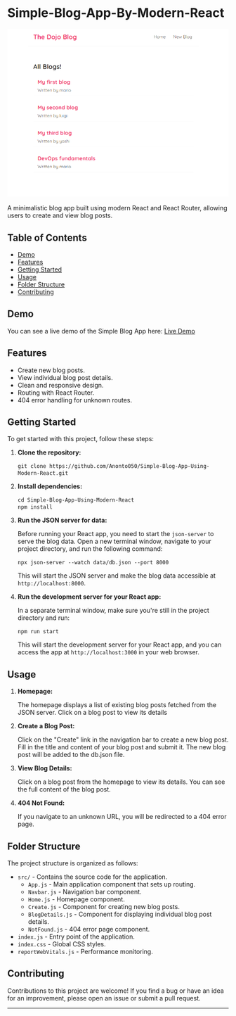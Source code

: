 # Simple-Blog-App-By-Modern-React

![App Screenshot](public/blog-app.png)

A minimalistic blog app built using modern React and React Router, allowing users to create and view blog posts.

## Table of Contents

- [Demo](#demo)
- [Features](#features)
- [Getting Started](#getting-started)
- [Usage](#usage)
- [Folder Structure](#folder-structure)
- [Contributing](#contributing)

## Demo

You can see a live demo of the Simple Blog App here: [Live Demo](#insert-demo-link-here)

## Features

- Create new blog posts.
- View individual blog post details.
- Clean and responsive design.
- Routing with React Router.
- 404 error handling for unknown routes.

## Getting Started

To get started with this project, follow these steps:

1. **Clone the repository:**

   ```
   git clone https://github.com/Anonto050/Simple-Blog-App-Using-Modern-React.git
   ```

2. **Install dependencies:**

   ```shell
   cd Simple-Blog-App-Using-Modern-React
   npm install
   ```

3. **Run the JSON server for data:**

   Before running your React app, you need to start the `json-server` to serve the blog data. Open a new terminal window, navigate to your project directory, and run the following command:

   ```shell
   npx json-server --watch data/db.json --port 8000
   ```

   This will start the JSON server and make the blog data accessible at `http://localhost:8000`.

4. **Run the development server for your React app:**

   In a separate terminal window, make sure you're still in the project directory and run:

   ```shell
   npm run start
   ```

   This will start the development server for your React app, and you can access the app at `http://localhost:3000` in your web browser.

## Usage

1. **Homepage:**

   The homepage displays a list of existing blog posts fetched from the JSON server. Click on a blog post to view its details

2. **Create a Blog Post:**

   Click on the "Create" link in the navigation bar to create a new blog post. Fill in the title and content of your blog post and submit it. The new blog post will be added to the db.json file.

3. **View Blog Details:**

   Click on a blog post from the homepage to view its details. You can see the full content of the blog post.

4. **404 Not Found:**

   If you navigate to an unknown URL, you will be redirected to a 404 error page.

## Folder Structure

The project structure is organized as follows:

- `src/` - Contains the source code for the application.
  - `App.js` - Main application component that sets up routing.
  - `Navbar.js` - Navigation bar component.
  - `Home.js` - Homepage component.
  - `Create.js` - Component for creating new blog posts.
  - `BlogDetails.js` - Component for displaying individual blog post details.
  - `NotFound.js` - 404 error page component.
- `index.js` - Entry point of the application.
- `index.css` - Global CSS styles.
- `reportWebVitals.js` - Performance monitoring.

## Contributing

Contributions to this project are welcome! If you find a bug or have an idea for an improvement, please open an issue or submit a pull request.



---
